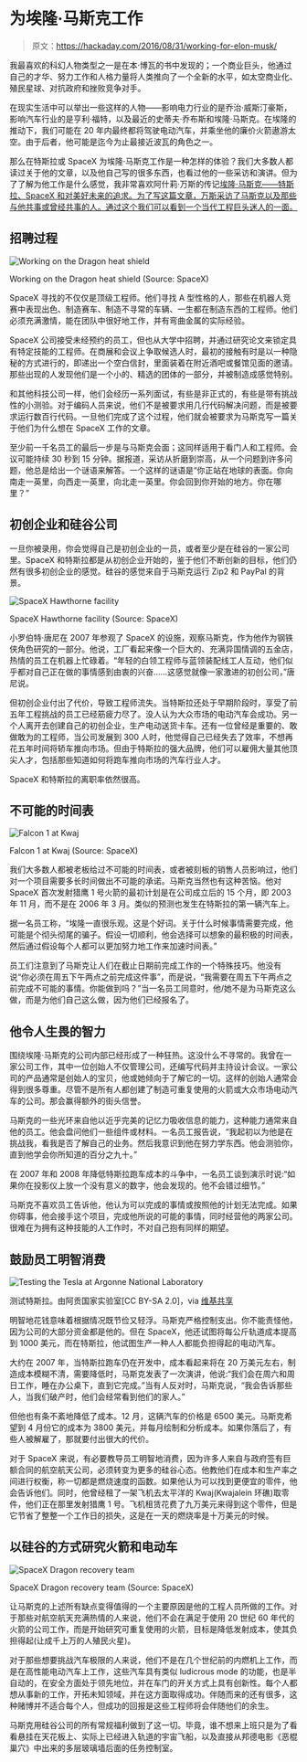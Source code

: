 # 为埃隆·马斯克工作

> 原文：<https://hackaday.com/2016/08/31/working-for-elon-musk/>

我最喜欢的科幻人物类型之一是在本·博瓦的书中发现的；一个商业巨头，他通过自己的才华、努力工作和人格力量将人类推向了一个全新的水平，如太空商业化、殖民星球、对抗政府和挫败竞争对手。

在现实生活中可以举出一些这样的人物——影响电力行业的是乔治·威斯汀豪斯，影响汽车行业的是亨利·福特，以及最近的史蒂夫·乔布斯和埃隆·马斯克。在埃隆的推动下，我们可能在 20 年内最终都将驾驶电动汽车，并乘坐他的廉价火箭遨游太空。由于后者，他可能是迄今为止最接近波瓦的角色之一。

那么在特斯拉或 SpaceX 为埃隆·马斯克工作是一种怎样的体验？我们大多数人都读过关于他的文章，以及他自己写的很多东西，也看过他的一些采访和演讲。但为了了解为他工作是什么感觉，我非常喜欢阿什莉·万斯的传记[埃隆·马斯克——特斯拉、SpaceX 和对美好未来的追求。为了写这篇文章，万斯采访了马斯克以及那些与他共事或曾经共事的人。通过这个我们可以看到一个当代工程巨头迷人的一面。](https://www.amazon.com/Elon-Musk-SpaceX-Fantastic-Future/dp/0062301233/ref=sr_1_1?ie=UTF8&sr=8-1&keywords=elon+musk+tesla+spacex+and+the+quest+for+a+fantastic+future)

## 招聘过程

![Working on the Dragon heat shield](img/cf9d742432aca605ea1f7484e21b8d44.png)

Working on the Dragon heat shield (Source: SpaceX)

SpaceX 寻找的不仅仅是顶级工程师。他们寻找 A 型性格的人，那些在机器人竞赛中表现出色、制造赛车、制造不寻常的车辆、一生都在制造东西的工程师。他们必须充满激情，能在团队中很好地工作，并有弯曲金属的实际经验。

SpaceX 公司接受未经预约的员工，但也从大学中招聘，并通过研究论文来锁定具有特定技能的工程师。在商展和会议上争取候选人时，最初的接触有时是以一种隐秘的方式进行的，即递出一个空白信封，里面装着在附近酒吧或餐馆见面的邀请。那些出现的人发现他们是一个小的、精选的团体的一部分，并被制造成感觉特别。

和其他科技公司一样，他们会经历一系列面试，有些是非正式的，有些是带有挑战性的小测验。对于编码人员来说，他们不是被要求用几行代码解决问题，而是被要求运行数百行代码。一旦他们完成了这个过程，他们就会被要求为马斯克写一篇关于他们为什么想在 SpaceX 工作的文章。

至少前一千名员工的最后一步是与马斯克会面；这同样适用于看门人和工程师。会议可能持续 30 秒到 15 分钟。据报道，采访从折磨到崇高，从一个问题到许多问题，他总是给出一个谜语来解答。一个这样的谜语是“你正站在地球的表面。你向南走一英里，向西走一英里，向北走一英里。你会回到你开始的地方。你在哪里？”

## 初创企业和硅谷公司

一旦你被录用，你会觉得自己是初创企业的一员，或者至少是在硅谷的一家公司里。SpaceX 和特斯拉都是从初创企业开始的，鉴于他们不断创新的目标，他们仍然有很多初创企业的感觉。硅谷的感觉来自于马斯克运行 Zip2 和 PayPal 的背景。

![SpaceX Hawthorne facility](img/5a7f187d4f576036394142cae4a11bf9.png)

SpaceX Hawthorne facility (Source: SpaceX)

小罗伯特·唐尼在 2007 年参观了 SpaceX 的设施，观察马斯克，作为他作为钢铁侠角色研究的一部分。他说，工厂看起来像一个巨大的、充满异国情调的五金店，热情的员工在机器上忙碌着。“年轻的白领工程师与蓝领装配线工人互动，他们似乎都对自己正在做的事情感到由衷的兴奋……这感觉就像一家激进的初创公司，”唐尼说。

但初创企业付出了代价，导致工程师流失。当特斯拉还处于早期阶段时，享受了前五年工程挑战的员工已经筋疲力尽了。没人认为大众市场的电动汽车会成功。另一个人离开去创建自己的初创企业，生产电动送货卡车。还有一位曾经是重要的、敢做敢为的工程师，当公司发展到 300 人时，他觉得自己已经失去了效率，不想再花五年时间将轿车推向市场。但由于特斯拉的强大品牌，他们可以雇佣大量其他顶尖人才，包括那些知道如何将跑车推向市场的汽车行业人才。

SpaceX 和特斯拉的离职率依然很高。

## 不可能的时间表

![Falcon 1 at Kwaj](img/1d7bc81c0d2320074763b88720df71c3.png)

Falcon 1 at Kwaj (Source: SpaceX)

我们大多数人都被老板给过不可能的时间表，或者被刻板的销售人员影响过，他们对一个项目需要多长时间做出不可能的承诺。马斯克当然也有这种苦恼。他对 SpaceX 首次发射猎鹰 1 号火箭的最初计划是在公司成立后的 15 个月，即 2003 年 11 月，而不是在 2006 年 3 月。类似的预测也发生在特斯拉的第一辆汽车上。

据一名员工称，“埃隆一直很乐观。这是个好词。关于什么时候事情需要完成，他可能是个彻头彻尾的骗子。假设一切顺利，他会选择可以想象的最积极的时间表，然后通过假设每个人都可以更加努力地工作来加速时间表。”

员工们注意到了马斯克让人们在截止日期前完成工作的一个特殊技巧。他没有说“你必须在周五下午两点之前完成这件事”，而是说，“我需要在周五下午两点之前完成不可能的事情。你能做到吗？”当一名员工同意时，他/她不是为马斯克这么做，而是为他们自己这么做，因为他们已经报名了。

## 他令人生畏的智力

围绕埃隆·马斯克的公司内部已经形成了一种狂热。这没什么不寻常的。我曾在一家公司工作，其中一位创始人不仅管理公司，还编写代码并主持设计会议。一家公司的产品通常是创始人的宝贝，他或她倾向于了解它的一切。这样的创始人通常会得到很多尊重。尽管不是所有人都创建了制造可重复使用的火箭或大众市场电动汽车的公司。那会赢得额外的街头信誉。

马斯克的一些光环来自他以近乎完美的记忆力吸收信息的能力，这种能力通常来自他的员工。他会盘问他们一些组件或材料。一名员工报告说，“我起初以为他是在挑战我，看我是否了解自己的业务。然后我意识到他在努力学东西。他会测验你，直到他学会你所知道的百分之九十。”

在 2007 年和 2008 年降低特斯拉跑车成本的斗争中，一名员工谈到演示时说:“如果你在投影仪上放一个没有意义的数字，他会发现的。他不会错过细节。”

马斯克不喜欢员工告诉他，他认为可以完成的事情或按照他的计划无法完成。如果你碍事，他会接手这个项目，完成他所说的可能的事情，同时经营他的两家公司。很难在为拥有这种技能的人工作时，不对自己抱有同样的期望。

## 鼓励员工明智消费

![Testing the Tesla at Argonne National Laboratory](img/bc42d8e911414752199f907c66fbb8a4.png)

测试特斯拉。由阿贡国家实验室[CC BY-SA 2.0]，via [维基共享](https://en.wikipedia.org/wiki/File:Testing_the_Tesla_at_Argonne_National_Laboratory_(3).jpg)

明智地花钱意味着根据情况既节俭又轻浮。马斯克严格控制支出。你不能责怪他，因为公司的大部分资金都是他的。但在 SpaceX，他还试图将每公斤轨道成本提高到 1000 美元，而在特斯拉，他试图生产一种人人都能负担得起的电动汽车。

大约在 2007 年，当特斯拉跑车仍在开发中，成本看起来将在 20 万美元左右，制造成本模糊不清，需要降低时，马斯克发表了一次演讲，他说:“我们会在周六和周日工作，睡在办公桌下，直到它完成。”当有人反对时，马斯克说，“我会告诉那些人，当我们破产时，他们会经常看到他们的家人。”

但他也有条不紊地降低了成本。12 月，这辆汽车的价格是 6500 美元。马斯克希望到 4 月份它的成本为 3800 美元，并每月绘制和分析成本。如果你落后了，有些人被解雇了，那就要付出很大的代价。

对于 SpaceX 来说，有必要教导员工明智地消费，因为许多人来自与政府签有巨额合同的航空航天公司，必须转变为更多的硅谷心态。他教他们在成本和生产率之间进行权衡，称一切都是燃烧速度的函数。如果他认为可以找到更便宜的零件，他会告诉他们。同时，他曾经租了一架飞机去太平洋的 Kwaj(Kwajalein 环礁)取零件，他们正在那里发射猎鹰 1 号。飞机租赁花费了九万美元来得到这个零件，但是它节省了整整一个工作日的损失，这是在一天的燃烧率是十万美元的时候。

## 以硅谷的方式研究火箭和电动车

![SpaceX Dragon recovery team](img/833d27e9594911b085551ad1fef330ad.png)

SpaceX Dragon recovery team (Source: SpaceX)

让马斯克的上述所有缺点变得值得的一个主要原因是他的工程人员所做的工作。对于那些对航空航天充满热情的人来说，他们不会在满足于使用 20 世纪 60 年代的火箭的公司工作，而是开始研究可重复使用的火箭，目标是降低发射成本，使其负担得起(让成千上万的人殖民火星)。

对于那些想要挑战汽车极限的人来说，他们不是在几个世纪前的内燃机上工作，而是在高性能电动汽车上工作，这些汽车具有类似 ludicrous mode 的功能，也是半自动的，在安全方面处于领先地位，并在车门的开关方式上具有创新性。每个人都想从事新的工作，开拓未知领域，并在这方面取得成功。伴随而来的还有很多，这种赌博并不适合每个人，但成功的回报是这些工程师将会伴随他们的余生。

马斯克用硅谷公司的所有常规福利做到了这一切。毕竟，谁不想来上班只是为了看看悬挂在天花板上、实际上已经进入轨道的宇宙飞船，以及直接从邦德电影《恶棍巢穴》中出来的多层玻璃墙后面的任务控制室。